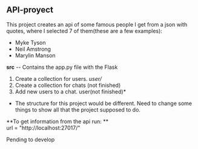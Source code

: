 ## API-proyect
  
This project creates an api of some famous people I get from a json with quotes, where I selected 7 of them(these are a few examples):   
 - Myke Tyson
 - Neil Amstrong  
 - Marylin Manson  
  

**src** -- Contains the app.py file with the Flask


1. Create a collection for users. *user/<username>*   
2. Create a collection for chats (not finished)  
3. Add new users to a chat. user(not finished)*  
  

* The structure for this project would be different. Need to change some things to show all that the project supposed to do.   

**To get information from the api run: **    
url = "http://localhost:27017/"     

Pending to develop